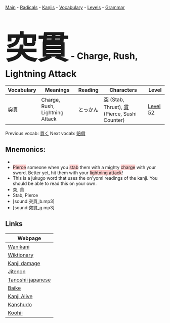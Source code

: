 <style> bigfont {font-size: 100px}</style>
[Main](../README.md) -
[Radicals](../radicals.md) -
[Kanjis](../kanjis.md) -
[Vocabulary](../vocabulary.md) -
[Levels](../levels.md) -
[Grammar](../grammar.md)
# <bigfont> 突貫</bigfont> - Charge, Rush, Lightning Attack 

| Vocabulary | Meanings | Reading | Characters | Level |
| --- | --- | --- | --- | --- |
| 突貫 | Charge, Rush, Lightning Attack | とっかん |  [突](../kanjis/突.md) (Stab, Thrust), [貫](../kanjis/貫.md) (Pierce, Sushi Counter) | [Level 52](../levels/wk_level52.md) |

Previous vocab: [貫く](貫く.md) Next vocab: [賠償](賠償.md) 

## Mnemonics:

* 
* <span style="background-color:#ffcccb"> Pierce</span> someone when you <span style="background-color:#ffcccb"> stab</span> them with a mighty <span style="background-color:#ffcccb"> charge</span> with your sword. Better yet, hit them with your <span style="background-color:#ffcccb"> lightning attack</span>!
* This is a jukugo word that uses the on'yomi readings of the kanji. You should be able to read this on your own.
* 突, 貫
* Stab, Pierce
* [sound:突貫_b.mp3]
* [sound:突貫_g.mp3]


## Links 

| Webpage |
| --- |
| [Wanikani          ](https://www.wanikani.com/kanji/突貫) |
| [Wiktionary        ](https://en.wiktionary.org/wiki/突貫) |
| [Kanji damage      ](http://www.kanjidamage.com/kanji/search?utf8=✓&q=突貫) |
| [Jitenon           ](https://jitenon.com/kanji/突貫) |
| [Tanoshii japanese ](https://www.tanoshiijapanese.com/dictionary/kanji.cfm?k=突貫) |
| [Baike             ](https://baike.baidu.com/item/突貫) |
| [Kanji Alive       ](https://app.kanjialive.com/突貫) |
| [Kanshudo          ](https://www.kanshudo.com/searchmn?q=突貫) |
| [Koohii            ](https://kanji.koohii.com/study/kanji/突貫) |
